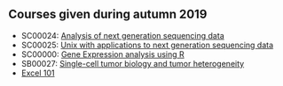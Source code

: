 ## Courses given during autumn 2019

  * SC00024: [Analysis of next generation sequencing data](https://github.com/bcfgothenburg/HT19/wiki/Analysis-of-next-generation-sequencing-data)
  * SC00025: [Unix with applications to next generation sequencing data ](https://github.com/bcfgothenburg/HT19/wiki/Unix-with-applications-to-next-generation-sequencing-data)
  * SC00000: [Gene Expression analysis using R](https://github.com/bcfgothenburg/HT19/wiki/Gene-expression-using-R)
  * SB00027: [Single-cell tumor biology and tumor heterogeneity](https://github.com/bcfgothenburg/HT19/wiki/scRNAseq)
  * [Excel 101](https://github.com/bcfgothenburg/HT18/wiki/Excel-101) 
